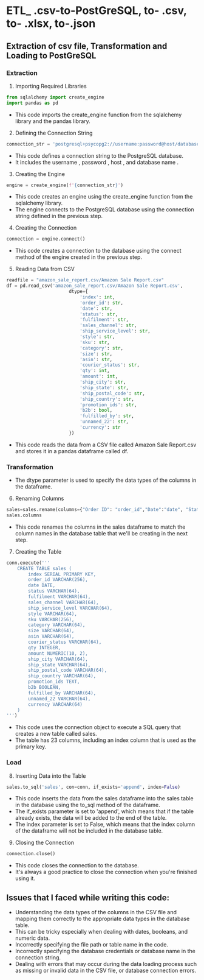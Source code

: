 # ETL_ .csv-to-PostGreSQL, to- .csv, to- .xlsx, to-.json
## Extraction of csv file, Transformation and Loading to PostGreSQL
### Extraction 
1) Importing Required Libraries
```Python
from sqlalchemy import create_engine
import pandas as pd
```
- This code imports the create_engine function from the sqlalchemy library and the pandas library.
2) Defining the Connection String
```Python
connection_str = 'postgresql+psycopg2://username:password@host/database name'
```
- This code defines a connection string to the PostgreSQL database.
- It includes the username , password , host , and database name .
3) Creating the Engine
```Python
engine = create_engine(f'{connection_str}')
```
- This code creates an engine using the create_engine function from the sqlalchemy library. 
- The engine connects to the PostgreSQL database using the connection string defined in the previous step.
4) Creating the Connection
```Python
connection = engine.connect()
```
- This code creates a connection to the database using the connect method of the engine created in the previous step.
5) Reading Data from CSV
```Python
readfile = "amazon_sale_report.csv/Amazon Sale Report.csv" 
df = pd.read_csv('amazon_sale_report.csv/Amazon Sale Report.csv',
                       dtype={
                           'index': int,
                           'order_id': str,
                           'date': str,
                           'status': str,
                           'fulfilment': str,
                           'sales_channel': str,
                           'ship_service_level': str,
                           'style': str,
                           'sku': str,
                           'category': str,
                           'size': str,
                           'asin': str,
                           'courier_status': str,
                           'qty': int,
                           'amount': int,
                           'ship_city': str,
                           'ship_state': str,
                           'ship_postal_code': str,
                           'ship_country': str,
                           'promotion_ids': str,
                           'b2b': bool,
                           'fulfilled_by': str,
                           'unnamed_22': str,
                           'currency': str 
                       })
```
- This code reads the data from a CSV file called Amazon Sale Report.csv and stores it in a pandas dataframe called df. 

### Transformation
- The dtype parameter is used to specify the data types of the columns in the dataframe.
6) Renaming Columns
```Python
sales=sales.rename(columns={"Order ID": "order_id","Date":"date", "Status":"status", "Fulfilment":"fulfilment", "Sales Channel ":"sales_channel", "ship-service-level":"ship_service_level", "Style":"style", "SKU":"sku", "Category":"category", "Size":"size", "ASIN":"asin", "Courier Status":"courier_status", "Qty":"qty", "Amount":"amount", "ship-city":"ship_city", "ship-state":"ship_state", "ship-postal-code":"ship_postal_code", "ship-country":"ship_country", "promotion-ids":"promotion_ids", "B2B":"b2b", "fulfilled-by":"fulfilled_by", "Unnamed: 22":"unnamed_22"})
sales.columns
```
- This code renames the columns in the sales dataframe to match the column names in the database table that we'll be creating in the next step.
7) Creating the Table
```Python
conn.execute('''
    CREATE TABLE sales (
        index SERIAL PRIMARY KEY,
        order_id VARCHAR(256),
        date DATE,
        status VARCHAR(64),
        fulfilment VARCHAR(64),
        sales_channel VARCHAR(64),
        ship_service_level VARCHAR(64),
        style VARCHAR(64),
        sku VARCHAR(256),
        category VARCHAR(64),
        size VARCHAR(64),
        asin VARCHAR(64),
        courier_status VARCHAR(64),
        qty INTEGER,
        amount NUMERIC(10, 2),
        ship_city VARCHAR(64),
        ship_state VARCHAR(64),
        ship_postal_code VARCHAR(64),
        ship_country VARCHAR(64),
        promotion_ids TEXT,
        b2b BOOLEAN,
        fulfilled_by VARCHAR(64),
        unnamed_22 VARCHAR(64),
        currency VARCHAR(64)
    )
''')
```
- This code uses the connection object to execute a SQL query that creates a new table called sales. 
- The table has 23 columns, including an index column that is used as the primary key.  

### Load
8) Inserting Data into the Table
```Python
sales.to_sql('sales', con=conn, if_exists='append', index=False)
```
- This code inserts the data from the sales dataframe into the sales table in the database using the to_sql method of the dataframe. 
- The if_exists parameter is set to 'append', which means that if the table already exists, the data will be added to the end of the table. 
- The index parameter is set to False, which means that the index column of the dataframe will not be included in the database table.
9) Closing the Connection
```Python
connection.close()
```
- This code closes the connection to the database. 
- It's always a good practice to close the connection when you're finished using it.
## Issues that I faced while writing this code:
- Understanding the data types of the columns in the CSV file and mapping them correctly to the appropriate data types in the database table. 
- This can be tricky especially when dealing with dates, booleans, and numeric data.
- Incorrectly specifying the file path or table name in the code.
- Incorrectly specifying the database credentials or database name in the connection string.
- Dealing with errors that may occur during the data loading process such as missing or invalid data in the CSV file, or database connection errors.




